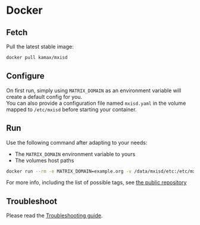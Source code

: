 # Docker
## Fetch
Pull the latest stable image:
```bash
docker pull kamax/mxisd
```

## Configure
On first run, simply using `MATRIX_DOMAIN` as an environment variable will create a default config for you.  
You can also provide a configuration file named `mxisd.yaml` in the volume mapped to `/etc/mxisd` before starting your
container.

## Run
Use the following command after adapting to your needs:
- The `MATRIX_DOMAIN` environment variable to yours
- The volumes host paths

```bash
docker run --rm -e MATRIX_DOMAIN=example.org -v /data/mxisd/etc:/etc/mxisd -v /data/mxisd/var:/var/mxisd -p 8090:8090 -t kamax/mxisd
```

For more info, including the list of possible tags, see [the public repository](https://hub.docker.com/r/kamax/mxisd/)

## Troubleshoot
Please read the [Troubleshooting guide](../troubleshooting.md).